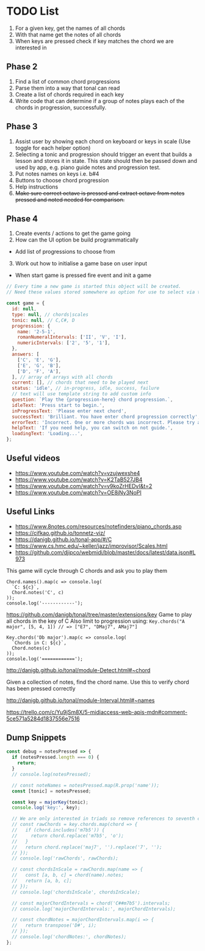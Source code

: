 # TODO List

1. For a given key, get the names of all chords
2. With that name get the notes of all chords
3. When keys are pressed check if key matches the chord we are interested in

## Phase 2

1. Find a list of common chord progressions
2. Parse them into a way that tonal can read
3. Create a list of chords required in each key
4. Write code that can determine if a group of notes plays each of the chords in progression, successfully.

## Phase 3

1. Assist user by showing each chord on keyboard or keys in scale (Use toggle for each helper option)
2. Selecting a tonic and progression should trigger an event that builds a lesson and stores it in state. This state should then be passed down and used by app, e.g. piano guide notes and progression test.
3. Put notes names on keys i.e. b#4
4. Buttons to choose chord progression
5. Help instructions
6. ~~Make sure correct octave is pressed and extract octave from notes pressed and noted needed for comparison.~~

## Phase 4

1. Create events / actions to get the game going
2. How can the UI option be build programmatically

- Add list of progressions to choose from

3. Work out how to initialise a game base on user input

- When start game is pressed fire event and init a game

```js
// Every time a new game is started this object will be created.
// Need these values stored somewhere as option for use to select via the UI.

const game = {
  id: null,
  type: null, // chords|scales
  tonic: null, // C,C#, D
  progression: {
    name: '2-5-1',
    romanNumeralIntervals: ['II', 'V', 'I'],
    numericIntervals: ['2', '5', '1'],
  },
  answers: [
    ['C', 'E', 'G'],
    ['E', 'G', 'B'],
    ['D', 'F', 'A'],
  ], // array of arrays with all chords
  current: [], // chords that need to be played next
  status: 'idle', // in-progress, idle, success, failure
  // text will use template string to add custom info
  question: `Play the {progression-here} chord progression.`,
  idleText: 'Press start to begin.',
  inProgressText: 'Please enter next chord',
  successText: 'Brilliant. You have enter chord progression correctly',
  errorText: 'Incorrect. One or more chords was incorrect. Please try again.',
  helpText: 'If you need help, you can switch on not guide.',
  loadingText: 'Loading...',
};
```

## Useful videos

- https://www.youtube.com/watch?v=vzujwexshe4
- https://www.youtube.com/watch?v=K2TaB527JB4
- https://www.youtube.com/watch?v=v9koZrHEDvI&t=2
- https://www.youtube.com/watch?v=OE8jNy3NoPI

## Useful Links

- https://www.8notes.com/resources/notefinders/piano_chords.asp
- https://cifkao.github.io/tonnetz-viz/
- https://danigb.github.io/tonal-app/#/C
- https://www.cs.hmc.edu/~keller/jazz/improvisor/Scales.html
- https://github.com/djipco/webmidi/blob/master/docs/latest/data.json#L973

This game will cycle through C chords and ask you to play them

```
Chord.names().map(c => console.log(
  `C: ${c}`,
  Chord.notes('C', c)
));
console.log('------------');
```

https://github.com/danigb/tonal/tree/master/extensions/key
Game to play all chords in the key of C
Also limit to progression using: `Key.chords("A major", [5, 4, 1]) // => ["E7", "DMaj7", AMaj7"]`

```
Key.chords('Db major').map(c => console.log(
  `Chords in C: ${c}`,
  Chord.notes(c)
));
console.log('============');
```

http://danigb.github.io/tonal/module-Detect.html#~chord

Given a collection of notes, find the chord name.
Use this to verify chord has been pressed correctly

http://danigb.github.io/tonal/module-Interval.html#~names

https://trello.com/c/Yu9jSm8X/5-midiaccess-web-apis-mdn#comment-5ce571a5284d1837556e7516

## Dump Snippets

```js
const debug = notesPressed => {
  if (notesPressed.length === 0) {
    return;
  }
  // console.log(notesPressed);

  // const noteNames = notesPressed.map(R.prop('name'));
  const [tonic] = notesPressed;

  const key = majorKey(tonic);
  console.log('key:', key);

  // We are only interested in triads so remove references to seventh chords
  // const rawChords = key.chords.map(chord => {
  //   if (chord.includes('m7b5')) {
  //     return chord.replace('m7b5', 'o');
  //   }
  //   return chord.replace('maj7', '').replace('7', '');
  // });
  // console.log('rawChords', rawChords);

  // const chordsInScale = rawChords.map(name => {
  //   const [a, b, c] = chord(name).notes;
  //   return [a, b, c];
  // });
  // console.log('chordsInScale', chordsInScale);

  // const majorChordIntervals = chord('C##m7b5').intervals;
  // console.log('majorChordIntervals:', majorChordIntervals);

  // const chordNotes = majorChordIntervals.map(i => {
  //   return transpose('D#', i);
  // });
  // console.log('chordNotes:', chordNotes);
};
```
